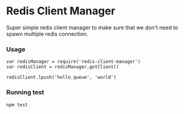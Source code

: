 Redis Client Manager
====================

Super simple redis client manager to make sure that we don't need to spawn multiple redis connection.

### Usage
```
var redisManager = require('redis-client-manager')
var redisClient = redisManager.getClient()

redisClient.lpush('hello_queue', 'world')
```

### Running test
```
npm test
```